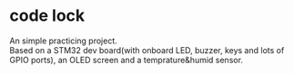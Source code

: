 # code lock
An simple practicing project.  
Based on a STM32 dev board(with onboard LED, buzzer, keys and lots of GPIO ports), an OLED screen and a temprature&humid sensor.
